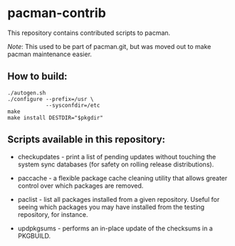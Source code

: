 pacman-contrib
==============

This repository contains contributed scripts to pacman.

*Note*: This used to be part of pacman.git, but was moved out to make pacman maintenance easier.


How to build:
-------------

    ./autogen.sh
    ./configure --prefix=/usr \
                --sysconfdir=/etc
    make
    make install DESTDIR="$pkgdir"


Scripts available in this repository:
-------------------------------------

* checkupdates - print a list of pending updates without touching the system
                 sync databases (for safety on rolling release distributions).

* paccache - a flexible package cache cleaning utility that allows greater
             control over which packages are removed.

* paclist - list all packages installed from a given repository. Useful for seeing
            which packages you may have installed from the testing repository,
            for instance.

* updpkgsums - performs an in-place update of the checksums in a PKGBUILD.
